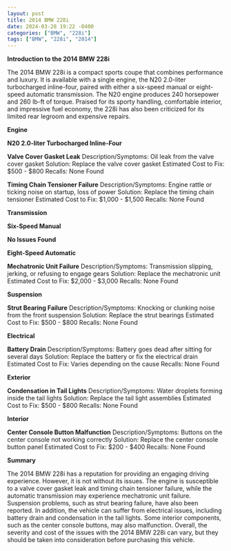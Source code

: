 ```yaml
---
layout: post
title: 2014 BMW 228i
date: 2024-03-28 19:22 -0400
categories: ["BMW", "228i"]
tags: ["BMW", "228i", "2014"]
---
```

**Introduction to the 2014 BMW 228i**

The 2014 BMW 228i is a compact sports coupe that combines performance and luxury. It is available with a single engine, the N20 2.0-liter turbocharged inline-four, paired with either a six-speed manual or eight-speed automatic transmission. The N20 engine produces 240 horsepower and 260 lb-ft of torque. Praised for its sporty handling, comfortable interior, and impressive fuel economy, the 228i has also been criticized for its limited rear legroom and expensive repairs.

**Engine**

**N20 2.0-liter Turbocharged Inline-Four**

**Valve Cover Gasket Leak**
Description/Symptoms: Oil leak from the valve cover gasket
Solution: Replace the valve cover gasket
Estimated Cost to Fix: $500 - $800
Recalls: None Found

**Timing Chain Tensioner Failure**
Description/Symptoms: Engine rattle or ticking noise on startup, loss of power
Solution: Replace the timing chain tensioner
Estimated Cost to Fix: $1,000 - $1,500
Recalls: None Found

**Transmission**

**Six-Speed Manual**

**No Issues Found**

**Eight-Speed Automatic**

**Mechatronic Unit Failure**
Description/Symptoms: Transmission slipping, jerking, or refusing to engage gears
Solution: Replace the mechatronic unit
Estimated Cost to Fix: $2,000 - $3,000
Recalls: None Found

**Suspension**

**Strut Bearing Failure**
Description/Symptoms: Knocking or clunking noise from the front suspension
Solution: Replace the strut bearings
Estimated Cost to Fix: $500 - $800
Recalls: None Found

**Electrical**

**Battery Drain**
Description/Symptoms: Battery goes dead after sitting for several days
Solution: Replace the battery or fix the electrical drain
Estimated Cost to Fix: Varies depending on the cause
Recalls: None Found

**Exterior**

**Condensation in Tail Lights**
Description/Symptoms: Water droplets forming inside the tail lights
Solution: Replace the tail light assemblies
Estimated Cost to Fix: $500 - $800
Recalls: None Found

**Interior**

**Center Console Button Malfunction**
Description/Symptoms: Buttons on the center console not working correctly
Solution: Replace the center console button panel
Estimated Cost to Fix: $200 - $400
Recalls: None Found

**Summary**

The 2014 BMW 228i has a reputation for providing an engaging driving experience. However, it is not without its issues. The engine is susceptible to a valve cover gasket leak and timing chain tensioner failure, while the automatic transmission may experience mechatronic unit failure. Suspension problems, such as strut bearing failure, have also been reported. In addition, the vehicle can suffer from electrical issues, including battery drain and condensation in the tail lights. Some interior components, such as the center console buttons, may also malfunction. Overall, the severity and cost of the issues with the 2014 BMW 228i can vary, but they should be taken into consideration before purchasing this vehicle.
